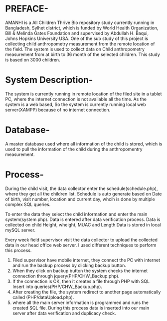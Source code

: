 # PREFACE-
AMANHI is a All Children Thrive Bio repository study currently running in Bangladesh, Sylhet district, which is funded by World Health Organization, Bill & Melinda Gates Foundation and supervised by Abdullah H. Baqui, Johns Hopkins University USA. One of the sub study of this project is collecting child anthropometry measurement from the remote location of the field. 
The system is used to collect data on Child anthropometry measurement from at birth to 36 month of the selected children. This study is based on 3000 children.

# System Description-
The system is currently running in remote location of the filed site in a tablet PC, where the internet connection is not available all the time. As the system is a web based, So the system is currently running local web server(XAMPP) because of no internet connection.  

# Database-
A master database used where all information of the child is stored, which is used to pull the information of the child during the anthropomentry measurement.

# Process-
During the child visit, the data collector enter the schedule(schedule.php), where they get all the children list. Schedule is auto generate based on Date of birth, visit number, location and current day, whcih is done by multiple complex SQL queries.

To enter the data they select the child information and enter the main system(system.php). Data is entered after data verification process. Data is collected on child Height, wheight, MUAC and Length.Data is stored in local mySQL server. 

Every week field supervisor visit the data collector to upload the collected data in our head office web server. I used different techniques to perform this process.
1. Filed supervisor have mobile internet, they connect the PC with internet and run the backup process by clicking backup button. 
2. When they click on backup button the system checks the internet connection through jquery(PHP/CHW_Backup.php).
3. If the connection is OK, then it creates a file through PHP with SQL Insert into queries(PHP/CHW_Backup.php).
4. After creating the file, the system redirect to another page automatically called (PHP/dataUpload.php).
5. where all the main server information is programmed and runs the created SQL file. During this process data is inserted into our main server after data verification and duplicacy check.

